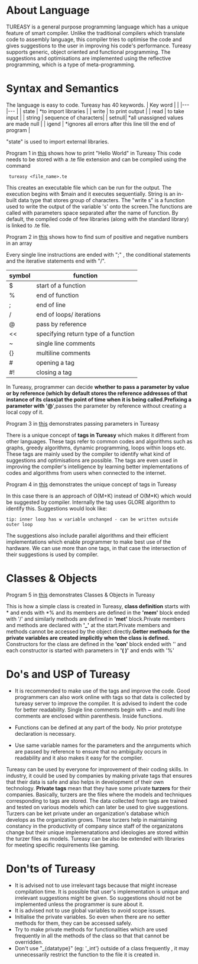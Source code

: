 # About Language
TUREASY is a general purpose programming language which has a unique feature of smart compiler. Unlike the traditional compilers which translate code to assembly language, this compiler tries to optimise the code and gives suggestions to the user in improving his code's performance. Tureasy supports generic, object oriented and functional programming. The suggestions and optimisations are implemented using the reflective programming, which is a type of meta-programming. 

# Syntax and Semantics
The language is easy to code. Tureasy has 40 keywords. 
| Key word  |       			    |
|---		|---			        |
| state  	| *to import libraries    |
| write  	| to print output 	    |
| read  	| to take input		    |
| string 	| sequence of characters|
|  setnull| *all unassigned values are made null     |
|  igend 	| *ignores all errors after this line till the end of program 	|

"state" is used to import external libraries.

Program 1 in [this](https://github.com/manojgayala/POPL1/blob/srikar/Examples.md) shows how to print "Hello World" in Tureasy
This code needs to be stored with a .te file extension and can be compiled using the command

<code> tureasy <file_name>.te </code>

This creates an executable file which can be run for the output.
The execution begins with $main and it executes sequentially. String is an in-built data type that stores group of characters. The "write s" is a function used to write the output of the variable 's' onto the screen.The functions are called with parameters space separated after the name of function. By default, the compiled code of few libraries (along with the standard library) is linked to .te file.


Program 2 in [this](https://github.com/manojgayala/POPL1/blob/srikar/Examples.md) shows how to find sum of positive and negative numbers in an array

Every single line instructions are ended with ";" , the conditional statements and the iterative statements end with "/".


| symbol  	|   function		        	|
|---		|---			                |
|  $	    | start of a function       	|
|   %	    | end of function	            |
|  ; 	    | end of line               	|
|  / 	    | end of loops/ iterations  	|
|  @ 	    | pass by reference 	        |
|  << 	    | specifying return type of a function |
|  ~        | single line comments          |
|   {}      |  multiline comments           |
|  #        | opening a tag                 |
|   #!       | closing a tag                 |

In Tureasy, programmer can decide **whether to pass a parameter by value or by reference **(which by default stores the reference addresses of that instance of its class)at the point of time when it is being called.Prefixing  a parameter with '**@**',passes the parameter by reference without creating a local copy of it.

Program 3 in [this](https://github.com/manojgayala/POPL1/blob/srikar/Examples.md) demonstrates passing parameters in Tureasy


There is a unique concept of **tags in Tureasy** which makes it different from other languages. These tags refer to common codes and algorithms such as graphs, greedy algorithms, dynamic programming, loops within loops etc. These tags are mainly used by the compiler to identify what kind of suggestions and optimisations are possible. The tags are even used in improving the compiler's intelligence by learning better implementations of codes and algorithms from users when connected to the internet.

Program 4 in [this](https://github.com/manojgayala/POPL1/blob/srikar/Examples.md) demonstrates the unique concept of tags in Tureasy

In this case there is an approach of O(M+K) instead of O(M*K) which would be suggested by compiler. Internally the tag uses GLORE algorithm to identify this.
Suggestions would look like:
```	
tip: inner loop has w variable unchanged - can be written outside outer loop
```
The suggestions also include parallel algorithms and their efficient implementations which enable programmer to make best use of the hardware. We can use more than one tags, in that case the intersection of their suggestions is used by compiler.

# Classes & Objects

Program 5 in [this](https://github.com/manojgayala/POPL1/blob/srikar/Examples.md) demonstrates Classes & Objects in Tureasy

This is how a simple class is created in Tureasy, **class definition** starts with * and ends with *% and its members are defined in the **'mem'** block ended with '/' and similarly methods are defined in **'met'** block.Private members and methods  are declared with **'_'** at the start.Private members  and methods cannot be accessed by the object directly.**Getter methods for the private variables are created implicitly when the class is defined.**
Constructors for the class are defined in the **'con'** block ended with '\' and each constructor is started with parameters in **'( )'** and ends with '%'  

# Do's and USP of Tureasy

 - It is recommended to make use of the tags and improve the code. Good programmers can also work online with tags so that data is collected by tureasy server to improve the compiler. It is advised to indent the code for better readability. Single line comments begin with ~ and multi line comments are enclosed within parenthesis.  Inside functions.

 - Functions can be defined at any part of the body. No prior prototype declaration is necessary.
 - Use same variable names for the parameters and the anrguments which are passed by reference to ensure that no ambiguity occurs in readability and it also makes it easy for the complier.

Tureasy can be used by everyone for improvement of their coding skills. In industry, it could be used by companies by making private tags that ensures that their data is safe and also helps in development of their own technology. **Private tags** mean that they have some private **turzers** for their companies. Basically, turzers are the files where the models and techniques corresponding to tags are stored. The data collected from tags are trained and tested on various models which can later be used to give suggestions. Turzers can be ket private under an organization's database which develops as the organization grows. These turzers help in maintaining constancy in the productivity of company since staff of the organizatons change but their unique implemenatations and ideologies are stored within the turzer files as models. Tureasy can be also be extended with libraries for meeting specific requirements like gaming.  

# Don'ts of Tureasy 
 - It is advised not to use irrelevant tags because that might increase compilation time. It is possible that user's implementation is unique and irrelevant suggestions might be given. So suggestions should not be implemented unless the programmer is sure about it. 
 - It is advised not to use global variables to avoid scope issues.
 - Initialise the private variables. So even when there are no setter methods for them, they can be accessed safely.
 - Try to make private methods for functionalities  which are used frequently in all the methods of the class so that that cannot be overridden.
 - Don't use "_{datatype}" (eg: '_int'} outside of a class frequently , it may  unnecessarily restrict the function to the file it is created in.
